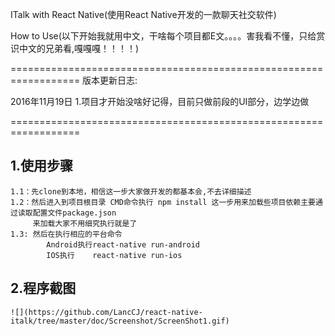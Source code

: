 ITalk with React Native(使用React Native开发的一款聊天社交软件)

How to Use(以下开始我就用中文，干啥每个项目都E文。。。。害我看不懂，只给赏识中文的兄弟看,嘎嘎嘎！！！！)

==================================================================
版本更新日志:

2016年11月19日
    1.项目才开始没啥好记得，目前只做前段的UI部分，边学边做

==================================================================


1.使用步骤
--------
    1.1：先clone到本地，相信这一步大家做开发的都基本会,不去详细描述
    1.2：然后进入到项目根目录 CMD命令执行 npm install 这一步用来加载些项目依赖主要通过读取配置文件package.json
         来加载大家不用细究执行就是了
    1.3: 然后在执行相应的平台命令
            Android执行react-native run-android
            IOS执行    react-native run-ios
2.程序截图
--------

    ![](https://github.com/LancCJ/react-native-italk/tree/master/doc/Screenshot/ScreenShot1.gif)



